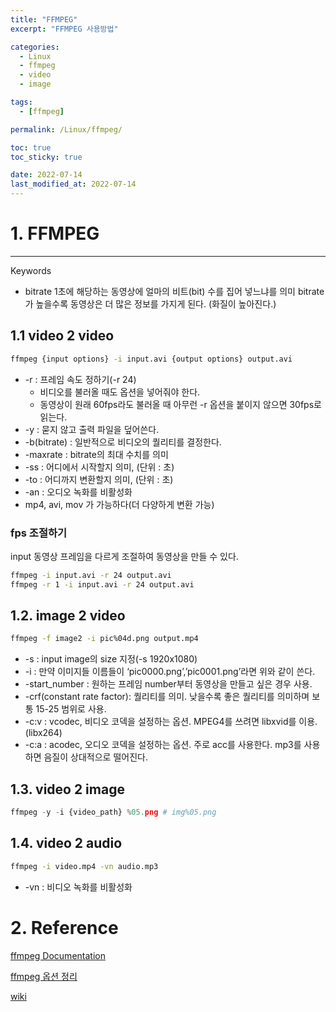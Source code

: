 ```yaml
---
title: "FFMPEG"
excerpt: "FFMPEG 사용방법"

categories:
  - Linux
  - ffmpeg
  - video
  - image

tags:
  - [ffmpeg]

permalink: /Linux/ffmpeg/

toc: true
toc_sticky: true

date: 2022-07-14
last_modified_at: 2022-07-14
---
```


# 1. FFMPEG

---

Keywords

- bitrate
1초에 해당하는 동영상에 얼마의 비트(bit) 수를 집어 넣느냐를 의미
bitrate가 높을수록 동영상은 더 많은 정보를 가지게 된다. (화질이 높아진다.)

## 1.1 video 2 video

```bash
ffmpeg {input options} -i input.avi {output options} output.avi
```

- -r : 프레임 속도 정하기(-r 24)
    - 비디오를 불러올 때도 옵션을 넣어줘야 한다.
    - 동영상이 원래 60fps라도 불러올 때 아무런 -r 옵션을 붙이지 않으면 30fps로 읽는다.
- -y : 묻지 않고 출력 파일을 덮어쓴다.
- -b(bitrate) : 일반적으로 비디오의 퀄리티를 결정한다.
- -maxrate : bitrate의 최대 수치를 의미
- -ss : 어디에서 시작할지 의미, (단위 : 초)
- -to : 어디까지 변환할지 의미, (단위 : 초)
- -an : 오디오 녹화를 비활성화
- mp4, avi, mov 가 가능하다(더 다양하게 변환 가능)

### fps 조절하기

input 동영상 프레임을 다르게 조절하여 동영상을 만들 수 있다.

```bash
ffmpeg -i input.avi -r 24 output.avi
ffmpeg -r 1 -i input.avi -r 24 output.avi
```

## 1.2. image 2 video

```bash
ffmpeg -f image2 -i pic%04d.png output.mp4
```

- -s : input image의 size 지정(-s 1920x1080)
- -i : 만약 이미지들 이름들이 ‘pic0000.png’,’pic0001.png’라면 위와 같이 쓴다.
- -start_number : 원하는 프레임 number부터 동영상을 만들고 싶은 경우 사용.
- -crf(constant rate factor): 퀄리티를 의미. 낮을수록 좋은 퀄리티를 의미하며 보통 15-25 범위로 사용.
- -c:v : vcodec, 비디오 코덱을 설정하는 옵션. MPEG4를 쓰려면 libxvid를 이용.(libx264)
- -c:a  : acodec, 오디오 코덱을 설정하는 옵션. 주로 acc를 사용한다. mp3를 사용하면 음질이 상대적으로 떨어진다.

## 1.3. video 2 image

```python
ffmpeg -y -i {video_path} %05.png # img%05.png
```

## 1.4. video 2 audio

```bash
ffmpeg -i video.mp4 -vn audio.mp3
```

- -vn : 비디오 녹화를 비활성화

# 2. Reference
[ffmpeg Documentation](https://ffmpeg.org/ffmpeg.html)

[ffmpeg 옵션 정리](https://juyoung-1008.tistory.com/32)

[wiki](https://namu.wiki/w/FFmpeg)
